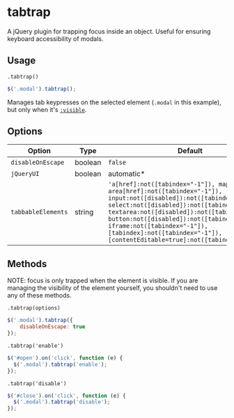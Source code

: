 # tabtrap
A jQuery plugin for trapping focus inside an object. Useful for ensuring keyboard accessibility of modals.

## Usage
`.tabtrap()`
```javascript
$('.modal').tabtrap();
```
Manages tab keypresses on the selected element (`.modal` in this example), but only when it's [`:visible`](https://api.jquery.com/visible-selector/).

## Options

| Option | Type | Default |
| - | - | - |
| `disableOnEscape` | boolean | `false` |
| `jQueryUI` | boolean | automatic* |
| `tabbableElements` | string | `'a[href]:not([tabindex="-1"]), map[name] area[href]:not([tabindex="-1"]), input:not([disabled]):not([tabindex="-1"]), select:not([disabled]):not([tabindex="-1"]), textarea:not([disabled]):not([tabindex="-1"]), button:not([disabled]):not([tabindex="-1"]), iframe:not([tabindex="-1"]), [tabindex]:not([tabindex="-1"]), [contentEditable=true]:not([tabindex="-1"])'` |


## Methods
NOTE: focus is only trapped when the element is visible. If you are managing the visibility of the element yourself, you shouldn't need to use any of these methods.

`.tabtrap(options)`
```javascript
$('.modal').tabtrap({
    disableOnEscape: true
});
```

`.tabtrap('enable')`
```javascript
$('#open').on('click', function (e) {
  $('.modal').tabtrap('enable');
});
```

`.tabtrap('disable')`
```javascript
$('#close').on('click', function (e) {
  $('.modal').tabtrap('disable');
});
```
